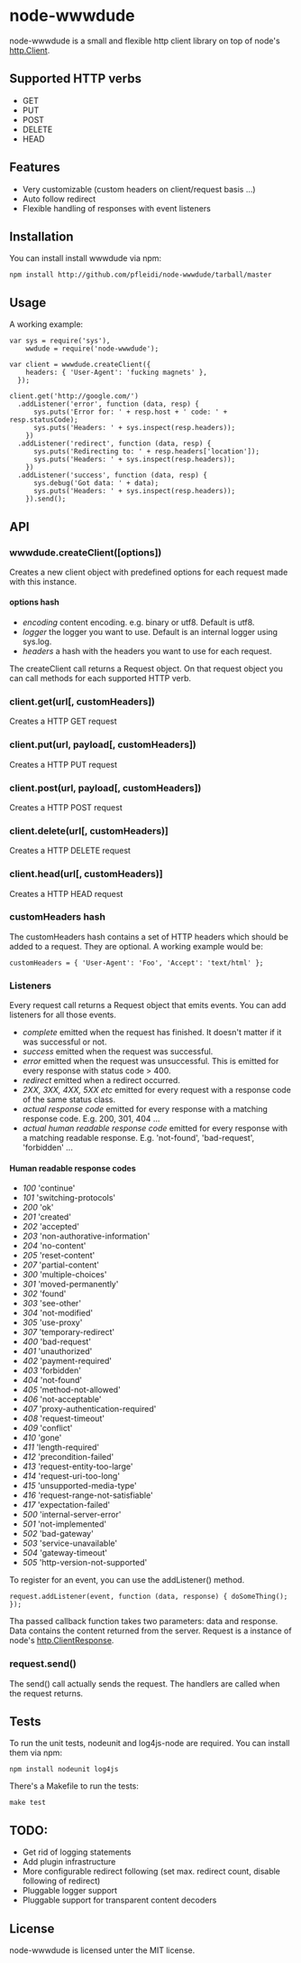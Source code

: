 node-wwwdude
============

node-wwwdude is a small and flexible http client library on top of node's [http.Client](http://nodejs.org/api.html#http-client-183).

Supported HTTP verbs
--------------------

* GET
* PUT
* POST
* DELETE
* HEAD

Features
--------

* Very customizable (custom headers on client/request basis ...)
* Auto follow redirect
* Flexible handling of responses with event listeners

Installation
------------

You can install install wwwdude via npm:

    npm install http://github.com/pfleidi/node-wwwdude/tarball/master 

Usage
-----

A working example:

    var sys = require('sys'),
        wwdude = require('node-wwwdude');

    var client = wwwdude.createClient({
        headers: { 'User-Agent': 'fucking magnets' },
      });

    client.get('http://google.com/')
      .addListener('error', function (data, resp) {
          sys.puts('Error for: ' + resp.host + ' code: ' + resp.statusCode); 
          sys.puts('Headers: ' + sys.inspect(resp.headers));
        })
      .addListener('redirect', function (data, resp) {
          sys.puts('Redirecting to: ' + resp.headers['location']);
          sys.puts('Headers: ' + sys.inspect(resp.headers));
        })
      .addListener('success', function (data, resp) {
          sys.debug('Got data: ' + data);
          sys.puts('Headers: ' + sys.inspect(resp.headers));
        }).send();

API
---

### wwwdude.createClient([options]) 

Creates a new client object with predefined options for each request made with this instance.

#### options hash

* _encoding_ content encoding. e.g. binary or utf8. Default is utf8. 
* _logger_ the logger you want to use. Default is an internal logger using sys.log.
* _headers_ a hash with the headers you want to use for each request.

The createClient call returns a Request object. On that request object you can call methods for each supported HTTP verb.

### client.get(url[, customHeaders])

Creates a HTTP GET request

### client.put(url, payload[, customHeaders])

Creates a HTTP PUT request

### client.post(url, payload[, customHeaders])

Creates a HTTP POST request

### client.delete(url[, customHeaders)]

Creates a HTTP DELETE request

### client.head(url[, customHeaders)]

Creates a HTTP HEAD request

### customHeaders hash

The customHeaders hash contains a set of HTTP headers which should be added to a request. They are optional. A working example would be:

    customHeaders = { 'User-Agent': 'Foo', 'Accept': 'text/html' };

### Listeners

Every request call returns a Request object that emits events. You can add listeners for all those events.

* _complete_ emitted when the request has finished. It doesn't matter if it was successful or not.
* _success_ emitted when the request was successful.
* _error_ emitted when the request was unsuccessful. This is emitted for every response with status code > 400.
* _redirect_ emitted when a redirect occurred. 
* _2XX, 3XX, 4XX, 5XX etc_ emitted for every request with a response code of the same status class.
* _actual response code_ emitted for every response with a matching response code. E.g. 200, 301, 404 ...
* _actual human readable response code_ emitted for every response with a matching readable response. E.g. 'not-found', 'bad-request', 'forbidden' ...

#### Human readable response codes

* _100_ 'continue'
* _101_ 'switching-protocols'
* _200_ 'ok'
* _201_ 'created'
* _202_ 'accepted'
* _203_ 'non-authorative-information'
* _204_ 'no-content'
* _205_ 'reset-content'
* _207_ 'partial-content'
* _300_ 'multiple-choices'
* _301_ 'moved-permanently'
* _302_ 'found'
* _303_ 'see-other'
* _304_ 'not-modified'
* _305_ 'use-proxy'
* _307_ 'temporary-redirect'
* _400_ 'bad-request'
* _401_ 'unauthorized'
* _402_ 'payment-required'
* _403_ 'forbidden'
* _404_ 'not-found'
* _405_ 'method-not-allowed'
* _406_ 'not-acceptable'
* _407_ 'proxy-authentication-required'
* _408_ 'request-timeout'
* _409_ 'conflict'
* _410_ 'gone'
* _411_ 'length-required'
* _412_ 'precondition-failed'
* _413_ 'request-entity-too-large'
* _414_ 'request-uri-too-long'
* _415_ 'unsupported-media-type'
* _416_ 'request-range-not-satisfiable'
* _417_ 'expectation-failed'
* _500_ 'internal-server-error'
* _501_ 'not-implemented'
* _502_ 'bad-gateway'
* _503_ 'service-unavailable'
* _504_ 'gateway-timeout'
* _505_ 'http-version-not-supported'

To register for an event, you can use the addListener() method.

    request.addListener(event, function (data, response) { doSomeThing(); });

Tha passed callback function takes two parameters: data and response. Data contains the content returned from the server. Request is a instance of node's [http.ClientResponse](http://nodejs.org/api.html#http-clientresponse-200).

### request.send()

The send() call actually sends the request. The handlers are called when the request returns.

Tests
-----

To run the unit tests, nodeunit and log4js-node are required. You can install them via npm:

    npm install nodeunit log4js

There's a Makefile to run the tests:

    make test

TODO:
-----

* Get rid of logging statements
* Add plugin infrastructure
* More configurable redirect following (set max. redirect count, disable following of redirect)
* Pluggable logger support
* Pluggable support for transparent content decoders

License
-------

node-wwwdude is licensed unter the MIT license.
